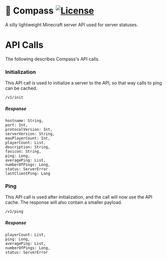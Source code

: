 # 📜️ Compass [![License](https://img.shields.io/badge/license-MIT-brightgreen.svg)](https://github.com/isebasus/Archive/blob/master/LICENSE)
A silly lightweight Minecraft server API used for server statuses.

# API Calls
The following describes Compass's API calls.

### Initialization 
This API call is used to initialize a server to the API, so that way calls to ping can be cached.

``/v1/init``

##### Response
```
hostname: String,
port: Int,
protocolVersion: Int,
serverVersion: String,
maxPlayerCount: Int,
playerCount: List,
description: String,
favicon: String,
ping: Long,
averagePing: List,
numberOfPings: Long,
status: ServerError
lastClientPing: Long
```

### Ping
This API call is used after initialization, and the call will now use the API cache. The response will also contain a smaller payload. 

``/v1/ping``

##### Response
```
playerCount: List,
ping: Long,
averagePing: List,
numberOfPings: Long,
status: ServerError
```
